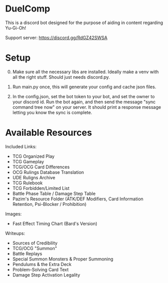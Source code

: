 # DuelComp
This is a discord bot designed for the purpose of aiding in content regarding Yu-Gi-Oh!

Support server: https://discord.gg/RdGZ42SWSA


# Setup

0) Make sure all the necessary libs are installed. Ideally make a venv with all the right stuff. Should just needs discord.py.

1) Run main.py once, this will generate your config and cache json files.

2) In the config.json, set the bot token to your bot, and set the owner to your discord id. Run the bot again, and then send the message "sync command tree now" on your server. It should print a response message letting you know the sync is complete.



# Available Resources

Included Links:
- TCG Organized Play
- TCG Gameplay
- TCG/OCG Card Differences
- OCG Rulings Database Translation
- UDE Ruligns Archive
- TCG Rulebook
- TCG Forbidden/Limited List
- Battle Phase Table / Damage Step Table
- Pazim's Resource Folder (ATK/DEF Modifiers, Card Information Retention, Psi-Blocker / Prohibition)

Images:
- Fast Effect Timing Chart (Bard's Version)

Writeups:
- Sources of Credibility
- TCG/OCG "Summon"
- Battle Replays
- Special Summon Monsters & Proper Summoning
- Pendulums & the Extra Deck
- Problem-Solving Card Text
- Damage Step Activation Legality
